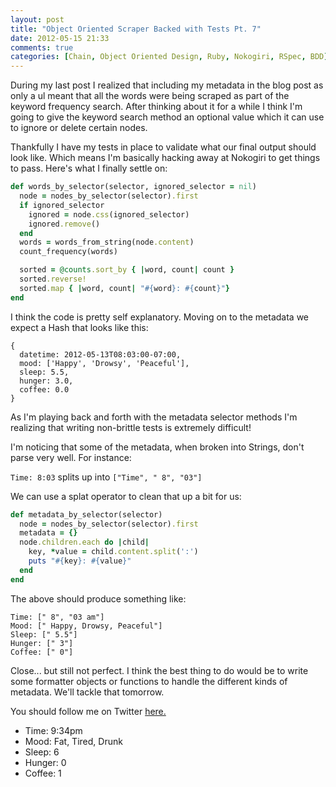 ```yaml
---
layout: post
title: "Object Oriented Scraper Backed with Tests Pt. 7"
date: 2012-05-15 21:33
comments: true
categories: [Chain, Object Oriented Design, Ruby, Nokogiri, RSpec, BDD] 
---
```


During my last post I realized that including my metadata in the blog post as only a ul meant that all the words were being scraped as part of the keyword frequency search. After thinking about it for a while I think I'm going to give the keyword search method an optional value which it can use to ignore or delete certain nodes.

Thankfully I have my tests in place to validate what our final output should look like. Which means I'm basically hacking away at Nokogiri to get things to pass. Here's what I finally settle on:

```ruby
def words_by_selector(selector, ignored_selector = nil)
  node = nodes_by_selector(selector).first
  if ignored_selector
    ignored = node.css(ignored_selector)
    ignored.remove()
  end
  words = words_from_string(node.content)
  count_frequency(words)

  sorted = @counts.sort_by { |word, count| count }
  sorted.reverse!
  sorted.map { |word, count| "#{word}: #{count}"}
end
```

I think the code is pretty self explanatory. Moving on to the metadata we expect a Hash that looks like this:

```
{
  datetime: 2012-05-13T08:03:00-07:00,
  mood: ['Happy', 'Drowsy', 'Peaceful'],
  sleep: 5.5,
  hunger: 3.0,
  coffee: 0.0
}
```

As I'm playing back and forth with the metadata selector methods I'm realizing that writing non-brittle tests is extremely difficult!

I'm noticing that some of the metadata, when broken into Strings, don't parse very well. For instance:

`Time: 8:03` splits up into `["Time", " 8", "03"]`

We can use a splat operator to clean that up a bit for us:

```ruby
def metadata_by_selector(selector)
  node = nodes_by_selector(selector).first
  metadata = {}
  node.children.each do |child|
    key, *value = child.content.split(':')
    puts "#{key}: #{value}"
  end      
end
```

The above should produce something like:

```
Time: [" 8", "03 am"]
Mood: [" Happy, Drowsy, Peaceful"]
Sleep: [" 5.5"]
Hunger: [" 3"]
Coffee: [" 0"]
```

Close... but still not perfect. I think the best thing to do would be to write some formatter objects or functions to handle the different kinds of metadata. We'll tackle that tomorrow.

You should follow me on Twitter [here.](http://twitter.com/rob_dodson)

- Time: 9:34pm
- Mood: Fat, Tired, Drunk
- Sleep: 6
- Hunger: 0
- Coffee: 1